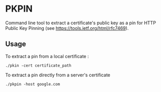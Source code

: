 # PKPIN

Command line tool to extract a certificate's public key as a pin for HTTP Public Key Pinning (see https://tools.ietf.org/html/rfc7469).

## Usage

To extract a pin from a local certificate :

``./pkin -cert certificate_path``

To extract a pin directly from a server's certificate

``./pkpin -host google.com``
